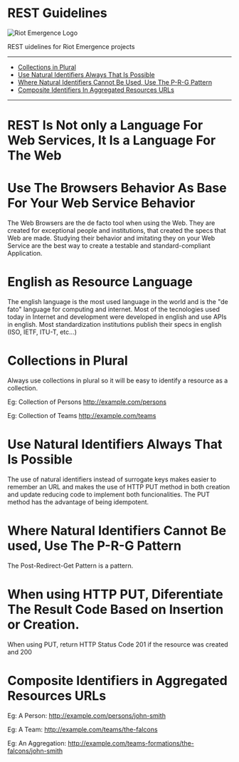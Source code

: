 REST Guidelines
===

![Riot Emergence Logo](./riot-emergence-logo.png)

REST uidelines for Riot Emergence projects

---
- [Collections in Plural](#collections-in-plural)
- [Use Natural Identifiers Always That Is Possible](#use-natural-identifiers-always-that-is-possible)
- [Where Natural Identifiers Cannot Be Used, Use The P-R-G Pattern](#where-natural-identifiers-cannot-be-used-use-the-p-r-g-pattern)
- [Composite Identifiers In Aggregated Resources URLs](#composite-identifiers-in-aggregated-resources-urls)
---

# REST Is Not only a Language For Web Services, It Is a Language For The Web

# Use The Browsers Behavior As Base For Your Web Service Behavior

The Web Browsers are the de facto tool when using the Web. They are created for exceptional people and institutions, that created the specs that Web are made. Studying their behavior and imitating they on your Web Service are the best way to create a testable and standard-compliant Application.

# English as Resource Language

The english language is the most used language in the world and is the "de fato" language for computing and internet. Most of the tecnologies used today in Internet and development were developed in english and use APIs in english. Most standardization institutions publish their specs in english (ISO, IETF, ITU-T, etc...)

# Collections in Plural

Always use collections in plural so it will be easy to identify a resource as a collection.

Eg: Collection of Persons
http://example.com/persons

Eg: Collection of Teams
http://example.com/teams

# Use Natural Identifiers Always That Is Possible

The use of natural identifiers instead of surrogate keys makes easier to remember an URL and makes the use of HTTP PUT method in both creation and update reducing code to implement both funcionalities. 
The PUT method has the advantage of being idempotent.

# Where Natural Identifiers Cannot Be used, Use The P-R-G Pattern

The Post-Redirect-Get Pattern is a pattern.

# When using HTTP PUT, Diferentiate The Result Code Based on Insertion or Creation.

When using PUT, return HTTP Status Code 201 if the resource was created and 200 

# Composite Identifiers in Aggregated Resources URLs

Eg: A Person: 
http://example.com/persons/john-smith

Eg: A Team: 
http://example.com/teams/the-falcons

Eg: An Aggregation: 
http://example.com/teams-formations/the-falcons/john-smith
